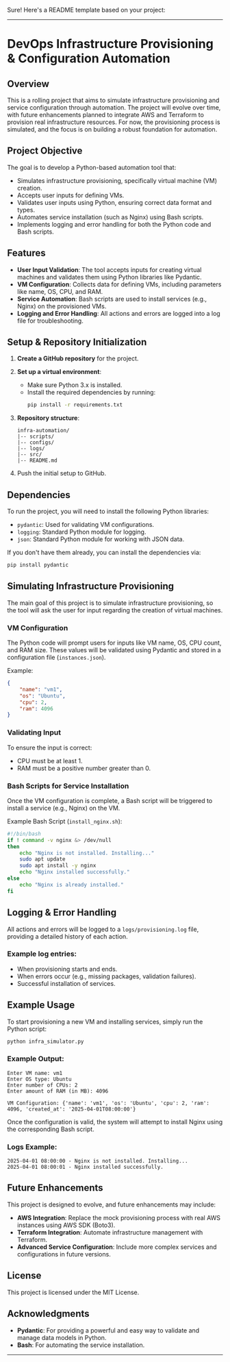 Sure! Here's a README template based on your project:

---

# DevOps Infrastructure Provisioning & Configuration Automation

## Overview

This is a rolling project that aims to simulate infrastructure provisioning and service configuration through automation. The project will evolve over time, with future enhancements planned to integrate AWS and Terraform to provision real infrastructure resources. For now, the provisioning process is simulated, and the focus is on building a robust foundation for automation.

## Project Objective

The goal is to develop a Python-based automation tool that:
- Simulates infrastructure provisioning, specifically virtual machine (VM) creation.
- Accepts user inputs for defining VMs.
- Validates user inputs using Python, ensuring correct data format and types.
- Automates service installation (such as Nginx) using Bash scripts.
- Implements logging and error handling for both the Python code and Bash scripts.

## Features

- **User Input Validation**: The tool accepts inputs for creating virtual machines and validates them using Python libraries like Pydantic.
- **VM Configuration**: Collects data for defining VMs, including parameters like name, OS, CPU, and RAM.
- **Service Automation**: Bash scripts are used to install services (e.g., Nginx) on the provisioned VMs.
- **Logging and Error Handling**: All actions and errors are logged into a log file for troubleshooting.

## Setup & Repository Initialization

1. **Create a GitHub repository** for the project.
2. **Set up a virtual environment**:
   - Make sure Python 3.x is installed.
   - Install the required dependencies by running:
     ```bash
     pip install -r requirements.txt
     ```
3. **Repository structure**:
   ```
   infra-automation/
   |-- scripts/
   |-- configs/
   |-- logs/
   |-- src/
   |-- README.md
   ```

4. Push the initial setup to GitHub.

## Dependencies

To run the project, you will need to install the following Python libraries:

- `pydantic`: Used for validating VM configurations.
- `logging`: Standard Python module for logging.
- `json`: Standard Python module for working with JSON data.

If you don't have them already, you can install the dependencies via:

```bash
pip install pydantic
```

## Simulating Infrastructure Provisioning

The main goal of this project is to simulate infrastructure provisioning, so the tool will ask the user for input regarding the creation of virtual machines.

### VM Configuration

The Python code will prompt users for inputs like VM name, OS, CPU count, and RAM size. These values will be validated using Pydantic and stored in a configuration file (`instances.json`).

Example:

```json
{
    "name": "vm1",
    "os": "Ubuntu",
    "cpu": 2,
    "ram": 4096
}
```

### Validating Input

To ensure the input is correct:
- CPU must be at least 1.
- RAM must be a positive number greater than 0.

### Bash Scripts for Service Installation

Once the VM configuration is complete, a Bash script will be triggered to install a service (e.g., Nginx) on the VM.

Example Bash Script (`install_nginx.sh`):

```bash
#!/bin/bash
if ! command -v nginx &> /dev/null
then
    echo "Nginx is not installed. Installing..."
    sudo apt update
    sudo apt install -y nginx
    echo "Nginx installed successfully."
else
    echo "Nginx is already installed."
fi
```

## Logging & Error Handling

All actions and errors will be logged to a `logs/provisioning.log` file, providing a detailed history of each action.

### Example log entries:
- When provisioning starts and ends.
- When errors occur (e.g., missing packages, validation failures).
- Successful installation of services.

## Example Usage

To start provisioning a new VM and installing services, simply run the Python script:

```bash
python infra_simulator.py
```

### Example Output:

```
Enter VM name: vm1
Enter OS type: Ubuntu
Enter number of CPUs: 2
Enter amount of RAM (in MB): 4096

VM Configuration: {'name': 'vm1', 'os': 'Ubuntu', 'cpu': 2, 'ram': 4096, 'created_at': '2025-04-01T08:00:00'}
```

Once the configuration is valid, the system will attempt to install Nginx using the corresponding Bash script.

### Logs Example:
```
2025-04-01 08:00:00 - Nginx is not installed. Installing...
2025-04-01 08:00:01 - Nginx installed successfully.
```

## Future Enhancements

This project is designed to evolve, and future enhancements may include:
- **AWS Integration**: Replace the mock provisioning process with real AWS instances using AWS SDK (Boto3).
- **Terraform Integration**: Automate infrastructure management with Terraform.
- **Advanced Service Configuration**: Include more complex services and configurations in future versions.

## License

This project is licensed under the MIT License.

## Acknowledgments

- **Pydantic**: For providing a powerful and easy way to validate and manage data models in Python.
- **Bash**: For automating the service installation.

---
